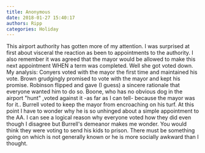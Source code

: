 ```yaml
---
title: Anonymous
date: 2018-01-27 15:40:17
authors: Ripp
categories: Holiday
---
```


 This airport authority has gotten more of my attention.  I was surprised at first about visceral the reaction as been to appointments to the authority.  I also remember it was agreed that the mayor would be allowed to make this next appointment WHEN a term was completed.  Well she got voted down. My analysis:  Conyers voted with the mayor the first time and maintained his vote. Brown grudgingly promised to vote with the mayor and kept his promise. Robinson flipped and gave (I guess) a sincere rationale that everyone wanted him to do so. Boone, who has no obvious dog in the airport "hunt" ,voted against it  -as far as I can tell- because the mayor was for it.. Burrell voted to keep the mayor from encroaching on his turf. At this point I have to wonder why he is so unhinged about a simple appointment to the AA.  I can see a logical reason why everyone voted how they did even though I disagree but Burrell's demeanor makes me wonder. You would think they were voting to send his kids to prison. There must be something going on which is not generally known or he is more socially awkward than I thought.